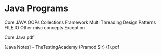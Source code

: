 # Java Programs

Core JAVA
OOPs
Collections Framework
Multi Threading
Design Patterns
FILE IO
Other misc concepts
Exception

Core Java.pdf

[Java Notes] - TheTestingAcademy (Pramod Sir) (1).pdf
